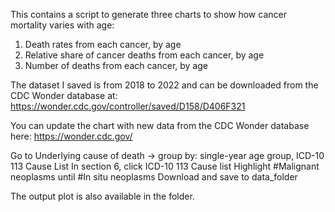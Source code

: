 This contains a script to generate three charts to show how cancer mortality varies with age:

1. Death rates from each cancer, by age
2. Relative share of cancer deaths from each cancer, by age
3. Number of deaths from each cancer, by age

The dataset I saved is from 2018 to 2022 and can be downloaded from the CDC Wonder database at: https://wonder.cdc.gov/controller/saved/D158/D406F321

You can update the chart with new data from the CDC Wonder database here: https://wonder.cdc.gov/

Go to Underlying cause of death -> group by: single-year age group, ICD-10 113 Cause List
In section 6, click ICD-10 113 Cause list
Highlight #Malignant neoplasms until #In situ neoplasms
Download and save to data_folder

The output plot is also available in the folder.
